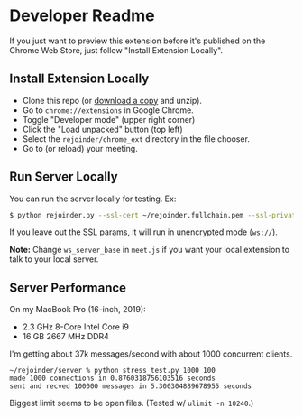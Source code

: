 # Developer Readme

If you just want to preview this extension before it's published on the Chrome Web Store, just follow "Install Extension Locally".

## Install Extension Locally

- Clone this repo (or [download a copy](https://github.com/keredson/rejoinder/archive/refs/heads/main.zip) and unzip).
- Go to `chrome://extensions` in Google Chrome.
- Toggle "Developer mode" (upper right corner)
- Click the "Load unpacked" button (top left)
- Select the `rejoinder/chrome_ext` directory in the file chooser.
- Go to (or reload) your meeting.

## Run Server Locally

You can run the server locally for testing.  Ex:
```bash
$ python rejoinder.py --ssl-cert ~/rejoinder.fullchain.pem --ssl-private-key ~/rejoinder.privkey.pem
```
If you leave out the SSL params, it will run in unencrypted mode (`ws://`).

**Note:** Change `ws_server_base` in `meet.js` if you want your local extension to talk to your local server.

## Server Performance

On my MacBook Pro (16-inch, 2019):
- 2.3 GHz 8-Core Intel Core i9
- 16 GB 2667 MHz DDR4

I'm getting about 37k messages/second with about 1000 concurrent clients.

```
~/rejoinder/server % python stress_test.py 1000 100
made 1000 connections in 0.8760318756103516 seconds
sent and recved 100000 messages in 5.300304889678955 seconds
```

Biggest limit seems to be open files.  (Tested w/ `ulimit -n 10240`.)

